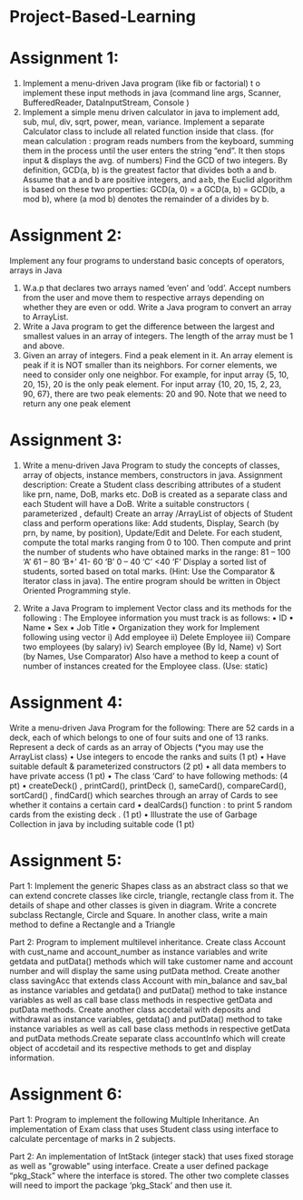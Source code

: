 # Project-Based-Learning

# Assignment 1:
1) Implement a menu-driven Java program (like fib or factorial) t o implement these input methods in java (command line args, Scanner, BufferedReader, DataInputStream, Console )
2) Implement a simple menu driven calculator in java to implement add, sub, mul, div, sqrt, power, mean, variance. Implement a separate Calculator class to include all related function inside that class. (for mean calculation : program reads numbers from the keyboard, summing them in the process until the user enters the string “end”. It then stops input & displays the avg. of numbers) Find the GCD of two integers. By definition, GCD(a, b) is the greatest factor that divides both a and b. Assume that a and b are positive integers, and a≥b, the Euclid algorithm is based on these two properties: GCD(a, 0) = a GCD(a, b) = GCD(b, a mod b), where (a mod b) denotes the remainder of a divides by b.


# Assignment 2:
Implement any four programs to understand basic concepts of operators, arrays in Java
1. W.a.p that declares two arrays named ‘even’ and ‘odd’. Accept numbers from the user
and move them to respective arrays depending on whether they are even or odd.
Write a Java program to convert an array to ArrayList.
2. Write a Java program to get the difference between the largest and smallest values in an
array of integers. The length of the array must be 1 and above.
3. Given an array of integers. Find a peak element in it. An array element is peak if it is
NOT smaller than its neighbors. For corner elements, we need to consider only one
neighbor. For example, for input array {5, 10, 20, 15}, 20 is the only peak element. For
input array {10, 20, 15, 2, 23, 90, 67}, there are two peak elements: 20 and 90. Note that
we need to return any one peak element


# Assignment 3:
1. Write a menu-driven Java Program to study the concepts of classes, array of objects, instance
members, constructors in java.
Assignment description: Create a Student class describing attributes of a student like prn, name, DoB,
marks etc. DoB is created as a separate class and each Student will have a DoB.
Write a suitable constructors ( parameterized , default)
Create an array /ArrayList of objects of Student class and perform operations like:
Add students, Display, Search (by prn, by name, by position), Update/Edit and Delete.
For each student, compute the total marks ranging from 0 to 100. Then compute and print the number of
students who have obtained marks in the range:
81 – 100 ‘A’
61 – 80 ‘B+’
41- 60 ‘B’
0 – 40 ‘C’
<40 ‘F’
Display a sorted list of students, sorted based on total marks. (Hint: Use the Comparator & Iterator class
in java). The entire program should be written in Object Oriented Programming style.

2. Write a Java Program to implement Vector class and its methods for the following :
The Employee information you must track is as follows:
▪ ID
▪ Name
▪ Sex
▪ Job Title
▪ Organization they work for
Implement following using vector
i) Add employee
ii) Delete Employee
iii) Compare two employees (by salary)
iv) Search employee (By Id, Name)
v) Sort (by Names, Use Comparator)
Also have a method to keep a count of number of instances created for the Employee class.
(Use: static)

# Assignment 4:
Write a menu-driven Java Program for the following:
There are 52 cards in a deck, each of which belongs to one of four suits and one of 13 ranks. Represent a deck of cards as an array of Objects (*you may use the ArrayList class)
•	Use integers to encode the ranks and suits (1 pt)
•	Have suitable default & parameterized constructors (2 pt)
•	all data members to have private access (1 pt)
•	The class ‘Card’ to have following methods: (4 pt)
•	createDeck() , printCard(), printDeck (), sameCard(), compareCard(), sortCard() , findCard() which searches through an array of Cards to see whether it contains a certain card 
•	dealCards() function :  to print 5 random cards from the existing deck . (1 pt)
•	Illustrate the use of Garbage Collection in java by including suitable code (1 pt)

# Assignment 5:
Part 1:
Implement the generic Shapes class as an abstract class so that we can extend concrete classes like circle, triangle, rectangle class from it. The details of shape and other classes is given in diagram. Write a concrete subclass Rectangle, Circle and Square. In another class, write a main method to define a Rectangle and a Triangle 

Part 2:
Program to implement multilevel inheritance. Create class Account with cust_name and account_number as instance variables and write getdata and putData()  methods which will take customer name and account number and will display the same using putData method. Create another class savingAcc that extends class Account with min_balance and sav_bal as instance variables and getdata() and putData() method to take instance variables as well as call base class methods in respective getData and putData methods. Create another class accdetail with deposits and withdrawal as instance variables, getdata() and putData() method to take instance variables as well as call base class methods in respective getData and putData methods.Create separate class accountInfo which will create object of accdetail and its respective methods to get and display information.

# Assignment 6:
Part 1:
Program to implement the following Multiple Inheritance. An implementation of Exam class that uses Student class using interface to calculate percentage of marks in 2 subjects.

Part 2:
An implementation of IntStack (integer stack) that uses fixed storage as well as "growable" using interface. Create a user defined package “pkg_Stack” where the interface is stored. The other two complete classes will need to import the package ‘pkg_Stack’ and then use it.